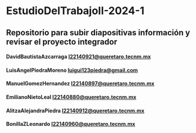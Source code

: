 # EstudioDelTrabajoII-2024-1
## Repositorio para subir diapositivas información y revisar el proyecto integrador

#### DavidBautistaAzcarraga l22140921@queretaro.tecnm.mx
#### LuisAngelPiedraMoreno luigui123piedra@gmail.com
#### ManuelGomezHernandez l22140897@queretaro.tecnm.mx
#### EmilianoNietoLeal l22140880@queretaro.tecnm.mx 
#### AlitzaAlejandraPiedra l22140912@queretaro.tecnm.mx
#### BonillaZLeonardo l22140960@queretaro.tecnm.mx
